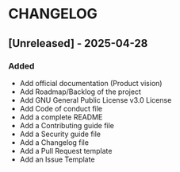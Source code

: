 # CHANGELOG

## [Unreleased] - 2025-04-28

### Added 

- Add official documentation (Product vision)
- Add Roadmap/Backlog of the project
- Add GNU General Public License v3.0 License
- Add Code of conduct file
- Add a complete README
- Add a Contributing guide file
- Add a Security guide file
- Add a Changelog file
- Add a Pull Request template
- Add an Issue Template
